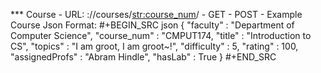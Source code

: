\*\*\* Course - URL: ://courses/<str:course_num>/ - GET - POST - Example Course Json Format:
#+BEGIN_SRC json
{
"faculty" : "Department of Computer Science",
"course_num" : "CMPUT174,
"title" : "Introduction to CS",
"topics" : "I am groot, I am groot~!",
"difficulty" : 5,
"rating" : 100,
"assignedProfs" : "Abram Hindle",
"hasLab" : True
}
#+END_SRC
